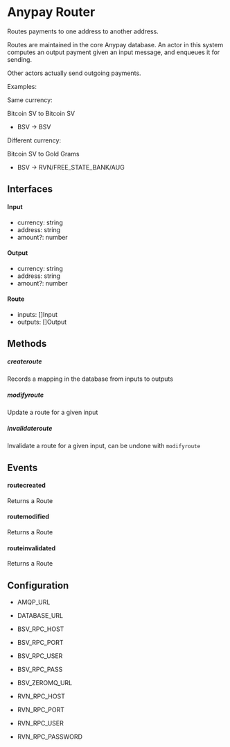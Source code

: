 # Anypay Router

Routes payments to one address to another address.

Routes are maintained in the core Anypay database. An
actor in this system computes an output payment given
an input message, and enqueues it for sending.

Other actors actually send outgoing payments.

Examples:

Same currency:

Bitcoin SV to Bitcoin SV

- BSV -> BSV

Different currency:

Bitcoin SV to Gold Grams

- BSV -> RVN/FREE_STATE_BANK/AUG

## Interfaces

#### Input

- currency: string
- address: string
- amount?: number

#### Output

- currency: string
- address: string
- amount?: number

#### Route

- inputs: []Input
- outputs: []Output


## Methods

##### createroute

Records a mapping in the database from inputs to outputs

##### modifyroute

Update a route for a given input

##### invalidateroute

Invalidate a route for a given input, can be undone with `modifyroute`

## Events

#### routecreated

Returns a Route

#### routemodified

Returns a Route

#### routeinvalidated

Returns a Route

## Configuration

- AMQP_URL
- DATABASE_URL 

- BSV_RPC_HOST
- BSV_RPC_PORT
- BSV_RPC_USER
- BSV_RPC_PASS
- BSV_ZEROMQ_URL

- RVN_RPC_HOST
- RVN_RPC_PORT
- RVN_RPC_USER
- RVN_RPC_PASSWORD 
